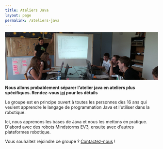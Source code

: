 ```yaml
---
title: Ateliers Java
layout: page
permalink: /ateliers-java
---
```


![Un de nos ateliers de programmation](/media/banners/java.jpg)

**Nous allons probablement séparer l'atelier java en ateliers plus spécifiques.
Rendez-vous [ici](/nouveaux-ateliers) pour les détails**

Le groupe est en principe ouvert à toutes les personnes dès 16 ans qui veulent
apprendre le langage de programmation Java et l'utiliser dans la robotique.

Ici, nous apprenons les bases de Java et nous les mettons en pratique.
D'abord avec des robots Mindstorms EV3, ensuite avec d'autres plateformes robotique.

Vous souhaitez rejoindre ce groupe ? [Contactez-nous](/contact) !

